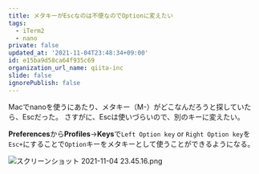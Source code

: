 ```yaml
---
title: メタキーがEscなのは不便なのでOptionに変えたい
tags:
  - iTerm2
  - nano
private: false
updated_at: '2021-11-04T23:48:34+09:00'
id: e15ba9d58ca64f935c69
organization_url_name: qiita-inc
slide: false
ignorePublish: false
---
```

Macでnanoを使うにあたり、メタキー（M-）がどこなんだろうと探していたら、Escだった。
さすがに、Escは使いづらいので、別のキーに変えたい。

**Preferences**から**Profiles**→**Keys**で`Left Option key` or `Right Option key`を`Esc+`にすることで`Option`キーをメタキーとして使うことができるようになる。

![スクリーンショット 2021-11-04 23.45.16.png](https://qiita-image-store.s3.ap-northeast-1.amazonaws.com/0/352836/0942a707-5b35-61c4-daba-a184a412ffd5.png)

